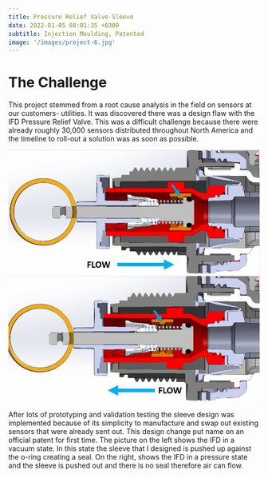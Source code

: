 ```yaml
---
title: Pressure Relief Valve Sleeve
date: 2022-01-05 08:01:35 +0300
subtitle: Injection Moulding, Patented
image: '/images/project-6.jpg'
---
```

# The Challenge
This project stemmed from a root cause analysis in the field on sensors at our customers- utilities. It was discovered there was a design flaw with the IFD Pressure Relief Valve. This was a difficult challenge because there were already roughly 30,000 sensors distributed throughout North America and the timeline to roll-out a solution was as soon as possible. 

<div class="gallery-box">
  <div class="gallery">
    <img src="/images/vacuum.JPG" loading="lazy" alt="Project">
    <img src="/images/pressure.JPG" loading="lazy" alt="Project">
  </div>
  <em> <a href="https://unsplash.com/" target="_blank"></a></em>
</div>

After lots of prototyping and validation testing the sleeve design was implemented because of its simplicity to manufacture and swap out existing sensors that were already sent out. This design change put name on an official patent for first time.
The picture on the left shows the IFD in a vacuum state. In this state the sleeve that I designed is pushed up against the o-ring creating a seal. On the right, shows the IFD in a pressure state and the sleeve is pushed out and there is no seal therefore air can flow. 